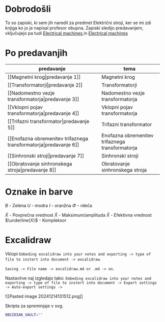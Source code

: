 # Dobrodošli
To so zapiski, ki sem jih naredil za predmet Električni stroji, ker se mi zdi knjiga ko jo je napisal profesor obupna. Zapiski sledijo predavanjem, vključujejo pa tudi [Electrical machines
](https://plus.cobiss.net/cobiss/si/sl/bib/ctk/38730501) in [Electrical machines
](https://plus.cobiss.net/cobiss/si/sl/bib/ctk/10303060)
# Po predavanjih

| predavanje                                                        | tema                                            |
| ----------------------------------------------------------------- | ----------------------------------------------- |
| [[Magnetni krog\|predavanje 1]]                                   | Magnetni krog                                   |
| [[Transformatorji\|predavanje 2]]                                 | Transformatorji                                 |
| [[Nadomestno vezje transformatorja\|predavanje 3]]                | Nadomestno vezje transformatorja                |
| [[Vklopni pojav transformatorja\|predavanje 4]]                   | Vklopni pojav transformatorja                   |
| [[Trifazni transformator\|predavanje 5]]                          | Trifazni transformator                          |
| [[Enofazna obremenitev trifaznega transformatorja\|predavanje 6]] | Enofazna obremenitev trifaznega transformatorja |
| [[Sinhronski stroji\|predavanje 7]]                               | Sinhronski stroji                               |
| [[Obratovanje sinhronskega stroja\|predavanje 8]]                 | Obratovanje sinhronskega stroja                                               |






# Oznake in barve
$B$ - Zelena
$U$ - modra
$I$ - oranžna
$\Phi$ - rdeča

$\tilde{X}$ - Povprečna vrednost
$\hat{X}$ - Maksimum/amplituda
$\bar{X}$ - Efektivna vrednost
$\underline{X}$ - Kompleksor

# Excalidraw
Vklopi `Embeding excalidraw into your notes and exporting -> type of file to instert into document -> excalidraw`.

`Saving -> File name -> excalidraw.md or .md -> on`.

Nastavitve naj izgledajo tako: `Embeding excalidraw into your notes and exporting -> type of file to instert into document -> Export settings -> Auto-export settings -> `

![[Pasted image 20241214131512.png]]

Skripta za spreminjaje v svg.
```bash
OBSIDIAN_VAULT=""

```
